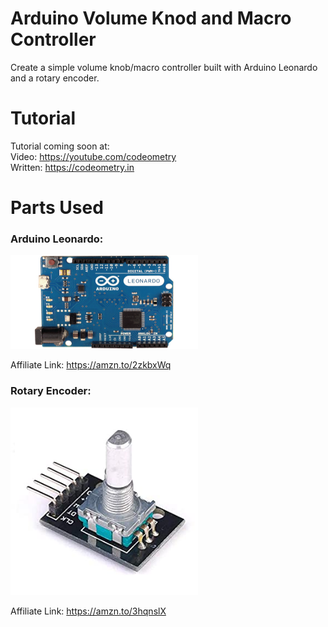 # Arduino Volume Knod and Macro Controller
Create a simple volume knob/macro controller built with Arduino Leonardo and a rotary encoder.

# Tutorial
Tutorial coming soon at:
<br>Video: https://youtube.com/codeometry
<br>Written: https://codeometry.in


# Parts Used
### Arduino Leonardo:
<img src="https://github.com/codeometry/arduino-volume-knob-rotary-encoder/blob/master/arduino-leonardo.jpg" width="300" height="150" alt="Arduino Leonardo">

Affiliate Link: https://amzn.to/2zkbxWq

### Rotary Encoder:
<img src="https://github.com/codeometry/arduino-volume-knob-rotary-encoder/blob/master/Rotary_encoder_image.jpg" width="300" height="300" alt="Rotary encoder">

Affiliate Link: https://amzn.to/3hqnslX
